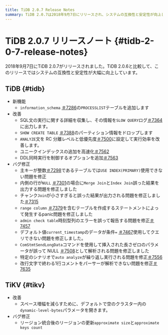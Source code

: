 ```yaml
---
title: TiDB 2.0.7 Release Notes
summary: TiDB 2.0.7は2018年9月7日にリリースされ、システムの互換性と安定性が向上しました。新機能には、information_schema`への`PROCESSLIST`テーブルの追加が含まれます。バグ修正では、インデックスの使用、結合出力、クエリ条件に関する問題が修正されました。TiKVは、スペースの増幅を軽減するためにデフォルトで`dynamic-level-bytes`パラメータを開き、リージョンマージ後におおよそのサイズとキー数を更新するようになりました。
---
```


# TiDB 2.0.7 リリースノート {#tidb-2-0-7-release-notes}

2018年9月7日にTiDB 2.0.7がリリースされました。TiDB 2.0.6と比較して、このリリースではシステムの互換性と安定性が大幅に向上しています。

## TiDB {#tidb}

-   新機能
    -   `information_schema` [＃7286](https://github.com/pingcap/tidb/pull/7286)の`PROCESSLIST`テーブルを追加します
-   改善
    -   SQL文の実行に関する詳細を収集し、その情報を`SLOW QUERY`ログ[＃7364](https://github.com/pingcap/tidb/pull/7364)に出力します。
    -   `SHOW CREATE TABLE` [＃7388](https://github.com/pingcap/tidb/pull/7388)のパーティション情報をドロップします
    -   `ANALYZE`文を RC 分離レベルと低優先度[＃7500](https://github.com/pingcap/tidb/pull/7500)に設定して実行効率を改善します。
    -   ユニークインデックスの追加を高速化[＃7562](https://github.com/pingcap/tidb/pull/7562)
    -   DDL同時実行を制御するオプションを追加[＃7563](https://github.com/pingcap/tidb/pull/7563)
-   バグ修正
    -   主キーが整数[＃7298](https://github.com/pingcap/tidb/pull/7298)であるテーブルでは`USE INDEX(PRIMARY)`使用できない問題を修正
    -   内側の行が`NULL` [＃7301](https://github.com/pingcap/tidb/pull/7301)の場合に`Merge Join`と`Index Join`誤った結果を出力する問題を修正しました
    -   チャンク`Join`が小さすぎると誤った結果が出力される問題を修正しました[＃7315](https://github.com/pingcap/tidb/pull/7315)
    -   `range column` [＃7379](https://github.com/pingcap/tidb/pull/7379)を含むテーブルを作成するステートメントによって発生するpanic問題を修正しました
    -   `admin check table`時刻型列のエラーを誤って報告する問題を修正[＃7457](https://github.com/pingcap/tidb/pull/7457)
    -   デフォルト値`current_timestamp`のデータが条件`=` [＃7467](https://github.com/pingcap/tidb/pull/7467)使用してクエリできない問題を修正しました。
    -   `ComStmtSendLongData`コマンドを使用して挿入された長さゼロのパラメータが誤って NULL [＃7508](https://github.com/pingcap/tidb/pull/7508)として解析される問題を修正しました
    -   特定のシナリオで`auto analyze`が繰り返し実行される問題を修正[＃7556](https://github.com/pingcap/tidb/pull/7556)
    -   改行文字で終わる1行コメントをパーサーが解析できない問題を修正[＃7635](https://github.com/pingcap/tidb/pull/7635)

## TiKV {#tikv}

-   改善
    -   スペース増幅を減らすために、デフォルトで空のクラスター内の`dynamic-level-bytes`パラメータを開きます。
-   バグ修正
    -   リージョン統合後のリージョンの更新`approximate size`と`approximate keys count`
